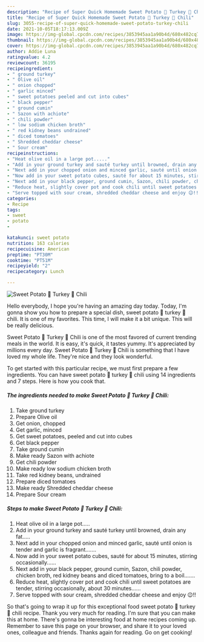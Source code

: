 ```yaml
---
description: "Recipe of Super Quick Homemade Sweet Potato 🍠 Turkey 🦃 Chili"
title: "Recipe of Super Quick Homemade Sweet Potato 🍠 Turkey 🦃 Chili"
slug: 3055-recipe-of-super-quick-homemade-sweet-potato-turkey-chili
date: 2021-10-05T18:17:13.009Z
image: https://img-global.cpcdn.com/recipes/3853945aa1a90b4d/680x482cq70/sweet-potato-turkey-chili-recipe-main-photo.jpg
thumbnail: https://img-global.cpcdn.com/recipes/3853945aa1a90b4d/680x482cq70/sweet-potato-turkey-chili-recipe-main-photo.jpg
cover: https://img-global.cpcdn.com/recipes/3853945aa1a90b4d/680x482cq70/sweet-potato-turkey-chili-recipe-main-photo.jpg
author: Addie Luna
ratingvalue: 4.2
reviewcount: 36195
recipeingredient:
- " ground turkey"
- " Olive oil"
- " onion chopped"
- " garlic minced"
- " sweet potatoes peeled and cut into cubes"
- " black pepper"
- " ground cumin"
- " Sazon with achiote"
- " chili powder"
- " low sodium chicken broth"
- " red kidney beans undrained"
- " diced tomatoes"
- " Shredded cheddar cheese"
- " Sour cream"
recipeinstructions:
- "Heat olive oil in a large pot....."
- "Add in your ground turkey and sauté turkey until browned, drain any fat....."
- "Next add in your chopped onion and minced garlic, sauté until onion is tender and garlic is fragrant......."
- "Now add in your sweet potato cubes, sauté for about 15 minutes, stirring occasionally......"
- "Next add in your black pepper, ground cumin, Sazon, chili powder, chicken broth, red kidney beans and diced tomatoes, bring to a boil......."
- "Reduce heat, slightly cover pot and cook chili until sweet potatoes are tender, stirring occasionally, about 30 minutes......"
- "Serve topped with sour cream, shredded cheddar cheese and enjoy 😉!!"
categories:
- Recipe
tags:
- sweet
- potato
- 

katakunci: sweet potato  
nutrition: 163 calories
recipecuisine: American
preptime: "PT30M"
cooktime: "PT51M"
recipeyield: "2"
recipecategory: Lunch

---
```



![Sweet Potato 🍠 Turkey 🦃 Chili](https://img-global.cpcdn.com/recipes/3853945aa1a90b4d/680x482cq70/sweet-potato-turkey-chili-recipe-main-photo.jpg)

Hello everybody, I hope you're having an amazing day today. Today, I'm gonna show you how to prepare a special dish, sweet potato 🍠 turkey 🦃 chili. It is one of my favorites. This time, I will make it a bit unique. This will be really delicious.

Sweet Potato 🍠 Turkey 🦃 Chili is one of the most favored of current trending meals in the world. It is easy, it's quick, it tastes yummy. It's appreciated by millions every day. Sweet Potato 🍠 Turkey 🦃 Chili is something that I have loved my whole life. They're nice and they look wonderful.




To get started with this particular recipe, we must first prepare a few ingredients. You can have sweet potato 🍠 turkey 🦃 chili using 14 ingredients and 7 steps. Here is how you cook that.

<!--inarticleads1-->

##### The ingredients needed to make Sweet Potato 🍠 Turkey 🦃 Chili:

1. Take  ground turkey
1. Prepare  Olive oil
1. Get  onion, chopped
1. Get  garlic, minced
1. Get  sweet potatoes, peeled and cut into cubes
1. Get  black pepper
1. Take  ground cumin
1. Make ready  Sazon with achiote
1. Get  chili powder
1. Make ready  low sodium chicken broth
1. Take  red kidney beans, undrained
1. Prepare  diced tomatoes
1. Make ready  Shredded cheddar cheese
1. Prepare  Sour cream




<!--inarticleads2-->

##### Steps to make Sweet Potato 🍠 Turkey 🦃 Chili:

1. Heat olive oil in a large pot.....
1. Add in your ground turkey and sauté turkey until browned, drain any fat.....
1. Next add in your chopped onion and minced garlic, sauté until onion is tender and garlic is fragrant.......
1. Now add in your sweet potato cubes, sauté for about 15 minutes, stirring occasionally......
1. Next add in your black pepper, ground cumin, Sazon, chili powder, chicken broth, red kidney beans and diced tomatoes, bring to a boil.......
1. Reduce heat, slightly cover pot and cook chili until sweet potatoes are tender, stirring occasionally, about 30 minutes......
1. Serve topped with sour cream, shredded cheddar cheese and enjoy 😉!!




So that's going to wrap it up for this exceptional food sweet potato 🍠 turkey 🦃 chili recipe. Thank you very much for reading. I'm sure that you can make this at home. There's gonna be interesting food at home recipes coming up. Remember to save this page on your browser, and share it to your loved ones, colleague and friends. Thanks again for reading. Go on get cooking!
